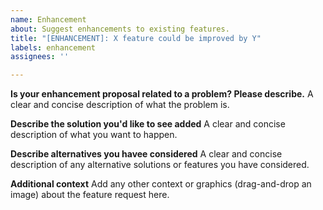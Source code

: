```yaml
---
name: Enhancement
about: Suggest enhancements to existing features.
title: "[ENHANCEMENT]: X feature could be improved by Y"
labels: enhancement
assignees: ''

---
```


**Is your enhancement proposal related to a problem? Please describe.**
A clear and concise description of what the problem is.

**Describe the solution you'd like to see added**
A clear and concise description of what you want to happen.

**Describe alternatives you havee considered**
A clear and concise description of any alternative solutions or features you have considered.

**Additional context**
Add any other context or graphics (drag-and-drop an image) about the feature request here.